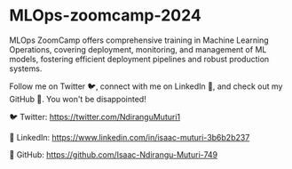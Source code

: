 # MLOps-zoomcamp-2024
MLOps ZoomCamp offers comprehensive training in Machine Learning Operations, covering deployment, monitoring, and management of ML models, fostering efficient deployment pipelines and robust production systems.

Follow me on Twitter 🐦, connect with me on LinkedIn 🔗, and check out my GitHub 🐙. You won't be disappointed!

🐦 Twitter: https://twitter.com/NdiranguMuturi1

💼 LinkedIn: https://www.linkedin.com/in/isaac-muturi-3b6b2b237

🔗 GitHub: https://github.com/Isaac-Ndirangu-Muturi-749

